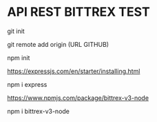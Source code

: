 <h1>API REST BITTREX TEST</h1>

git init

git remote add origin (URL GITHUB)

npm init

https://expressjs.com/en/starter/installing.html

npm i express

https://www.npmjs.com/package/bittrex-v3-node

npm i bittrex-v3-node





